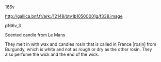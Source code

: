 166v

http://gallica.bnf.fr/ark:/12148/btv1b10500001g/f338.image



p166v_3

Scented candle from Le Mans

They melt in with wax and candles rosin that is called in France [rosin] from Burgundy, which is white and not as rough or dry as the other rosin. They also perfume the wick and the end of the wick.



 




